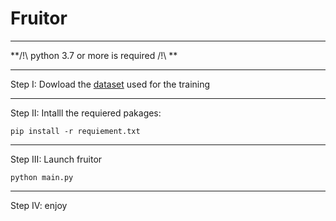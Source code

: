 # Fruitor
___

**/!\ python 3.7 or more is required /!\ **
___
Step I: Dowload the [dataset](https://drive.google.com/open?id=14SY_Vs68ERWqOO414fLekYoAL2JWMKhw) used for the training
___

Step II: Intalll the requiered pakages:

`pip install -r requiement.txt`

___

Step III: Launch fruitor

`python main.py`

___

Step IV: enjoy
